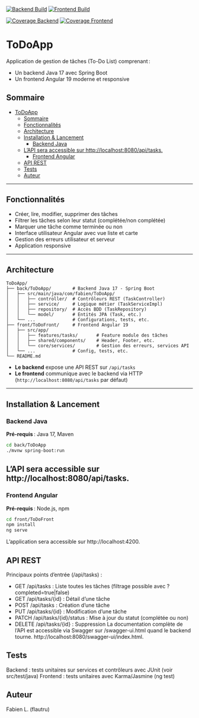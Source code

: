 [![Backend Build](https://github.com/flautru/ToDoApp/actions/workflows/backend.yml/badge.svg)](https://github.com/flautru/ToDoApp/actions/workflows/backend.yml)
[![Frontend Build](https://github.com/flautru/ToDoApp/actions/workflows/frontend.yml/badge.svg)](https://github.com/flautru/ToDoApp/actions/workflows/frontend.yml)

[![Coverage Backend](https://codecov.io/gh/flautru/ToDoApp/branch/main/graph/badge.svg?flag=backend)](https://codecov.io/gh/flautru/ToDoApp)
[![Coverage Frontend](https://codecov.io/gh/flautru/ToDoApp/branch/main/graph/badge.svg?flag=frontend)](https://codecov.io/gh/flautru/ToDoApp)
# ToDoApp

Application de gestion de tâches (To-Do List) comprenant :
- Un backend Java 17 avec Spring Boot
- Un frontend Angular 19 moderne et responsive

## Sommaire
- [ToDoApp](#todoapp)
  - [Sommaire](#sommaire)
  - [Fonctionnalités](#fonctionnalités)
  - [Architecture](#architecture)
  - [Installation \& Lancement](#installation--lancement)
    - [Backend Java](#backend-java)
  - [L’API sera accessible sur http://localhost:8080/api/tasks.](#lapi-sera-accessible-sur-httplocalhost8080apitasks)
    - [Frontend Angular](#frontend-angular)
  - [API REST](#api-rest)
  - [Tests](#tests)
  - [Auteur](#auteur)

---

## Fonctionnalités

- Créer, lire, modifier, supprimer des tâches
- Filtrer les tâches selon leur statut (complétée/non complétée)
- Marquer une tâche comme terminée ou non
- Interface utilisateur Angular avec vue liste et carte
- Gestion des erreurs utilisateur et serveur
- Application responsive

---

## Architecture
```
ToDoApp/
├── back/ToDoApp/        # Backend Java 17 - Spring Boot
│   ├── src/main/java/com/fabien/ToDoApp/
│   │   ├── controller/  # Contrôleurs REST (TaskController)
│   │   ├── service/     # Logique métier (TaskServiceImpl)
│   │   ├── repository/  # Accès BDD (TaskRepository)
│   │   └── model/       # Entités JPA (Task, etc.)
│   └── ...              # Configurations, tests, etc.
├── front/ToDoFront/     # Frontend Angular 19
│   ├── src/app/
│   │   ├── features/tasks/       # Feature module des tâches
│   │   ├── shared/components/    # Header, Footer, etc.
│   │   └── core/services/        # Gestion des erreurs, services API
│   └── ...              # Config, tests, etc.
└── README.md
```
- **Le backend** expose une API REST sur `/api/tasks`
- **Le frontend** communique avec le backend via HTTP (`http://localhost:8080/api/tasks` par défaut)

---

## Installation & Lancement

### Backend Java

**Pré-requis** : Java 17, Maven

   ```bash
   cd back/ToDoApp
   ./mvnw spring-boot:run
   ```
   
   L’API sera accessible sur http://localhost:8080/api/tasks.
---

### Frontend Angular

**Pré-requis** : Node.js, npm

   ```bash
cd front/ToDoFront
npm install
ng serve
   ```
L’application sera accessible sur http://localhost:4200.

## API REST

Principaux points d’entrée (/api/tasks) :

- GET /api/tasks : Liste toutes les tâches (filtrage possible avec ?completed=true|false)
- GET /api/tasks/{id} : Détail d’une tâche
- POST /api/tasks : Création d’une tâche
- PUT /api/tasks/{id} : Modification d’une tâche
- PATCH /api/tasks/{id}/status : Mise à jour du statut (complétée ou non)
- DELETE /api/tasks/{id} : Suppression
La documentation complète de l’API est accessible via Swagger sur /swagger-ui.html quand le backend tourne. http://localhost:8080/swagger-ui/index.html.

## Tests
Backend : tests unitaires sur services et contrôleurs avec JUnit (voir src/test/java)
Frontend : tests unitaires avec Karma/Jasmine (ng test)

## Auteur
Fabien L. (flautru)
   
